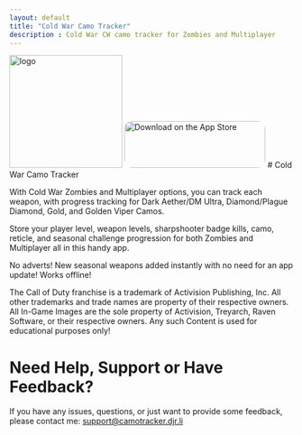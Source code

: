 ```yaml
---
layout: default
title: "Cold War Camo Tracker"
description : Cold War CW camo tracker for Zombies and Multiplayer
---
```


<img width="200" alt="logo"  src="https://camotracker.djr.li/camo%20tracker.png" style="max-width:100%;">
<a href="https://apps.apple.com/us/app/cold-war-camo-tracker/id1542484781?itsct=apps_box_badge&amp;itscg=30200" style="display: inline-block; overflow: hidden; border-radius: 13px; width: 250px; height: 83px;"><img src="https://tools.applemediaservices.com/api/badges/download-on-the-app-store/black/en-us?size=250x83&amp;releaseDate=1607040000" alt="Download on the App Store" style="border-radius: 13px; width: 250px; height: 83px;"></a>
# Cold War Camo Tracker

With Cold War Zombies and Multiplayer options, you can track each weapon, with progress tracking for Dark Aether/DM Ultra, Diamond/Plague Diamond, Gold, and Golden Viper Camos. 

Store your player level, weapon levels, sharpshooter badge kills, camo, reticle, and seasonal challenge progression for both Zombies and Multiplayer all in this handy app. 

No adverts!
New seasonal weapons added instantly with no need for an app update!
Works offline!

The Call of Duty franchise is a trademark of Activision Publishing, Inc. All other trademarks and trade names are property of their respective owners. All In-Game Images are the sole property of Activision, Treyarch, Raven Software, or their respective owners. Any such Content is used for educational purposes only!

# Need Help, Support or Have Feedback?
If you have any issues, questions, or just want to provide some feedback, please contact me: <support@camotracker.djr.li>
